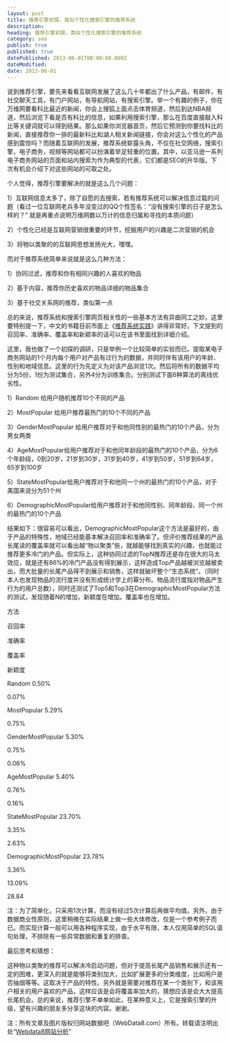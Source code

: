 ```yaml
---
layout: post
title: 推荐引擎初探，类似个性化搜索引擎的推荐系统
description:
heading: 推荐引擎初探，类似个性化搜索引擎的推荐系统
category: seo
publish: true
published: true
datePublished: 2013-06-01T00:00:00.000Z
dateModified:
date: 2013-06-01
---
```


说到推荐引擎，要先来看看互联网发展了这么几十年都出了什么产品，有邮件，有社交聊天工具，有门户网站，有导航网站，有搜索引擎。举一个有趣的例子，你在万维网要看科比最近的新闻，你会上搜狐上面点击体育频道，然后到达NBA频道，然后浏览下看是否有科比的信息，如果利用搜索引擎，那么在百度直接敲入科比等关键词就可以得到结果。那么如果你浏览器首页，然后它预测到你要找科比的新闻，直接推荐你一排的最新科比和湖人相关新闻链接，你会对这么个性化的产品感到震惊吗？而随着互联网的发展，推荐系统崭露头角，不仅在社交网络，搜索引擎，电子商务，视频等网站都可以扮演着举足轻重的位置。其中，以亚马逊一系列电子商务网站的页面和站内搜索为作为典型的代表，它们都是SEO的升华版。下次有机会介绍下对这些网站的可取之处。

个人觉得，推荐引擎要解决的就是这么几个问题：

1）互联网信息太多了，除了自愿的去搜索，若有推荐系统可以解决信息过载的问题（看过一位互联网老兵多年没变过的QQ个性签名：“没有搜索引擎的日子是怎么样的？” 就是再重点说明万维网数以万计的信息归属和寻找的本质问题）

2）个性化已经是互联网营销很重要的环节，挖掘用户的兴趣是二次营销的机会

3）将物以类聚的的互联网思想发扬光大，嘿嘿。

而对于推荐系统简单来说就是这么几种方法：

1）协同过滤，推荐和你有相同兴趣的人喜欢的物品

2）基于内容，推荐你历史喜欢的物品详细的物品集合

3）基于社交关系网的推荐，类似第一点

总的来说，推荐系统和搜索引擎网页相关性的一些基本方法有异曲同工之妙。这里要特别提一下，中文的书籍目前市面上《<a href="http://book.douban.com/subject/10769749/" target="_blank">推荐系统实践</a>》讲得非常好。下文提到的召回率、准确率、覆盖率和新颖率的话可以在该书里面找到详细介绍。

这里，我也做了一个初探的调研，只是举例一个比较简单的实验而已。提取某电子商务网站的1个月内每个用户对产品有过行为的数据，并同时伴有该用户的年龄、性别和地域信息。这里的行为先定义为对该产品浏览1次。然后将所有的数据平均分为5份，1份为测试集合，另外4分为训练集合。分别测试下面6种算法的离线优劣性。

1）Random 给用户随机推荐10个不同的产品

2）MostPopular 给用户推荐最热门的10个不同的产品

3）GenderMostPopular 给用户推荐对于和他同性别的最热门的10个产品，分为男女两类

4）AgeMostPopular给用户推荐对于和他同年龄段的最热门的10个产品，分为6个年龄段，0到20岁，21岁到30岁，31岁到40岁，41岁到50岁，51岁到64岁，65岁到100岁

5）StateMostPopular给用户推荐对于和他同一个州的最热门的10个产品，对于美国来说分为51个州

6）DemographicMostPopular给用户推荐对于和他同性别、同年龄段、同一个州的最热门的10个产品

结果如下：很容易可以看出，DemographicMostPopular这个方法是最好的，由于产品的特殊性，地域已经能基本解决召回率和准确率了。但评价推荐结果的产品长尾读的覆盖率就可以看出越“物以聚类”些，就越能够找到真实的兴趣，也就能过推荐更多冷门的产品。但实际上，这种协同过滤的TopN推荐还是存在很大的马太效应，就是还有86%的冷门产品没有得到展示，这样造成Top产品越被浏览越被卖出，而大批量的长尾产品得不到展示和销售，这样就破坏整个“生态系统”。（同时本人也发现物品的流行度并没有形成统计学上的幂分布。物品流行度指对物品产生行为的用户总数），同时还测试了Top5和Top3在DemographicMostPopular方法的测试，发现随着N的增加，新颖度在增加。覆盖率也在增加。

方法

召回率

准确率

覆盖率

新颖度

Random
0.50%

0.07%

MostPopular
5.29%

0.75%

GenderMostPopular
5.30%

0.75%

0.06%

AgeMostPopular
5.40%

0.76%

0.16%

StateMostPopular
23.70%

3.35%

2.63%

DemographicMostPopular
23.78%

3.36%

13.09%

28.84

注：为了简单化，只采用1次计算，而没有经过5次计算后再做平均值。另外，由于数据商业性原则，这里稍微在实际结果上做一些大体修改，仅是一个参考例子而已。而实现计算一般可以用各种程序实现，由于水平有限，本人仅用简单的SQL语句处理，不排除有一些异常数据和重复的排查。

最后思考和猜想：

这种物以类聚的推荐可以解决冷启动问题，但对于提高长尾产品销售和展示还有一定的困难，更深入的就是能够将类别加大，比如扩展更多的分类维度，比如用户是否抽烟等等。这取决于产品的特性。另外就是需要对推荐在某一个类别下，和该用户相关的用户喜欢的产品，这样应该是会将覆盖率加大的，猜想应该是会大大提高长尾机会。总的来说，推荐引擎不单单如此，在某种意义上，它是搜索引擎的升级，望有兴趣的朋友多分享这块的内容。谢谢。

注：所有文章及图片版权归网站数据吧（WebData8.com）所有。转载请注明出处“<a href="/">Webdata8网站分析</a>”
